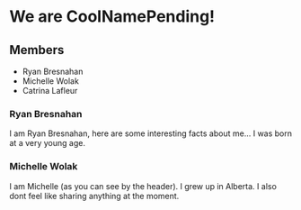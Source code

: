 # We are CoolNamePending!

## Members
- Ryan Bresnahan
- Michelle Wolak
- Catrina Lafleur

### Ryan Bresnahan
I am Ryan Bresnahan, here are some interesting facts about me...
I was born at a very young age.

### Michelle Wolak  
I am Michelle (as you can see by the header). I grew up in Alberta. I also dont feel like sharing anything at the moment.


